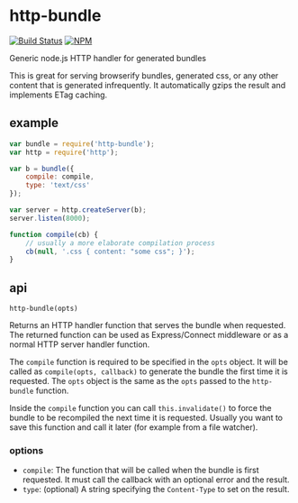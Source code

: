 # http-bundle

[![Build Status](http://img.shields.io/travis/conradz/http-bundle.svg)](https://travis-ci.org/conradz/http-bundle)
[![NPM](http://img.shields.io/npm/v/http-bundle.svg)](https://npmjs.org/package/http-bundle)

Generic node.js HTTP handler for generated bundles

This is great for serving browserify bundles, generated css, or any other
content that is generated infrequently. It automatically gzips the result and
implements ETag caching.

## example

```js
var bundle = require('http-bundle');
var http = require('http');

var b = bundle({
    compile: compile,
    type: 'text/css'
});

var server = http.createServer(b);
server.listen(8000);

function compile(cb) {
    // usually a more elaborate compilation process
    cb(null, '.css { content: "some css"; }');
}
```

## api

```
http-bundle(opts)
```

Returns an HTTP handler function that serves the bundle when requested. The
returned function can be used as Express/Connect middleware or as a normal HTTP
server handler function.

The `compile` function is required to be specified in the `opts` object. It
will be called as `compile(opts, callback)` to generate the bundle the first
time it is requested. The `opts` object is the same as the `opts` passed to the
`http-bundle` function.

Inside the `compile` function you can call `this.invalidate()` to force the
bundle to be recompiled the next time it is requested. Usually you want to save
this function and call it later (for example from a file watcher).

### options

 * `compile`: The function that will be called when the bundle is first
   requested. It must call the callback with an optional error and the result.
 * `type`: (optional) A string specifying the `Content-Type` to set on the
   result.
